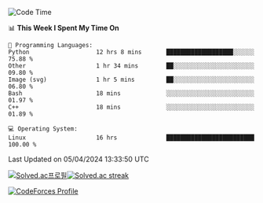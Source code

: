 
<!--START_SECTION:waka-->
![Code Time](http://img.shields.io/badge/Code%20Time-3%2C404%20hrs%2048%20mins-blue)

📊 **This Week I Spent My Time On** 

```text
💬 Programming Languages: 
Python                   12 hrs 8 mins       ███████████████████░░░░░░   75.88 % 
Other                    1 hr 34 mins        ██░░░░░░░░░░░░░░░░░░░░░░░   09.80 % 
Image (svg)              1 hr 5 mins         ██░░░░░░░░░░░░░░░░░░░░░░░   06.80 % 
Bash                     18 mins             ░░░░░░░░░░░░░░░░░░░░░░░░░   01.97 % 
C++                      18 mins             ░░░░░░░░░░░░░░░░░░░░░░░░░   01.89 % 

💻 Operating System: 
Linux                    16 hrs              █████████████████████████   100.00 % 
```


 Last Updated on 05/04/2024 13:33:50 UTC
<!--END_SECTION:waka-->


[![Solved.ac프로필](http://mazassumnida.wtf/api/generate_badge?boj=hckim96)](https://solved.ac/hckim96)[![Solved.ac streak](http://mazandi.herokuapp.com/api?handle=hckim96&theme=dark)](https://solved.ac/hckim96)


[![CodeForces Profile](https://cf.leed.at?id=hckim96)](https://codeforces.com/profile/hckim96)


